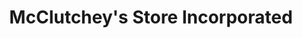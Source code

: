 ---
title: "McClutchey's Store Incorporated"
url: /indian-river/mcclutcheys-store-incorporated/
shop: Kleidung
---